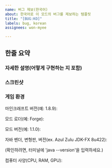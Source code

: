 ```yaml
---
name: 버그 제보(한국어)
about: 한국어로 이 모드의 버그를 제보하는 템플릿
title: "[BUG:KO]"
labels: bug, korean
assignees: won-myee

---
```


## 한줄 요약

### 자세한 설명(어떻게 구현하는 지 포함)

### 스크린샷

### 게임 환경
마인크래프트 버전(예: 1.8.9): 

모드 로더(예: Forge):

모드 버전(예: 1.1.0):

자바 벤더, 변형판, 버전(ex. Azul Zulu JDK-FX 8u422):

(확인하려면, 터미널에 'java --version'을 입력하세요.)

컴퓨터 사양(CPU, RAM, GPU):
